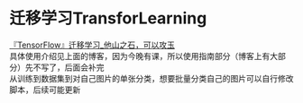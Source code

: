 迁移学习TransforLearning
======================
[『TensorFlow』迁移学习_他山之石，可以攻玉](http://www.cnblogs.com/hellcat/p/6909269.html "我的博客")<br>
具体使用介绍见上面的博客，因为今晚有课，所以使用指南部分（博客上有大部分）先不写了，后面会补完<br>
从训练到数据集到对自己图片的单张分类，想要批量分类自己的图片可以自行修改脚本，后续可能更新
